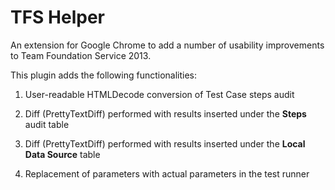 # TFS Helper


An extension for Google Chrome to add a number of usability improvements to Team Foundation Service 2013.


This plugin adds the following functionalities:


1. User-readable HTMLDecode conversion of Test Case steps audit


2. Diff (PrettyTextDiff) performed with results inserted under the __Steps__ audit table


3. Diff (PrettyTextDiff) performed with results inserted under the __Local Data Source__ table


4. Replacement of parameters with actual parameters in the test runner
